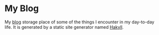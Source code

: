 # My Blog

My [blog](http://bioinform.at) storage place of some of the things I encounter in my day-to-day life.
It is  generated by a static site generator named [Hakyll](https://jaspervdj.be/hakyll/).
